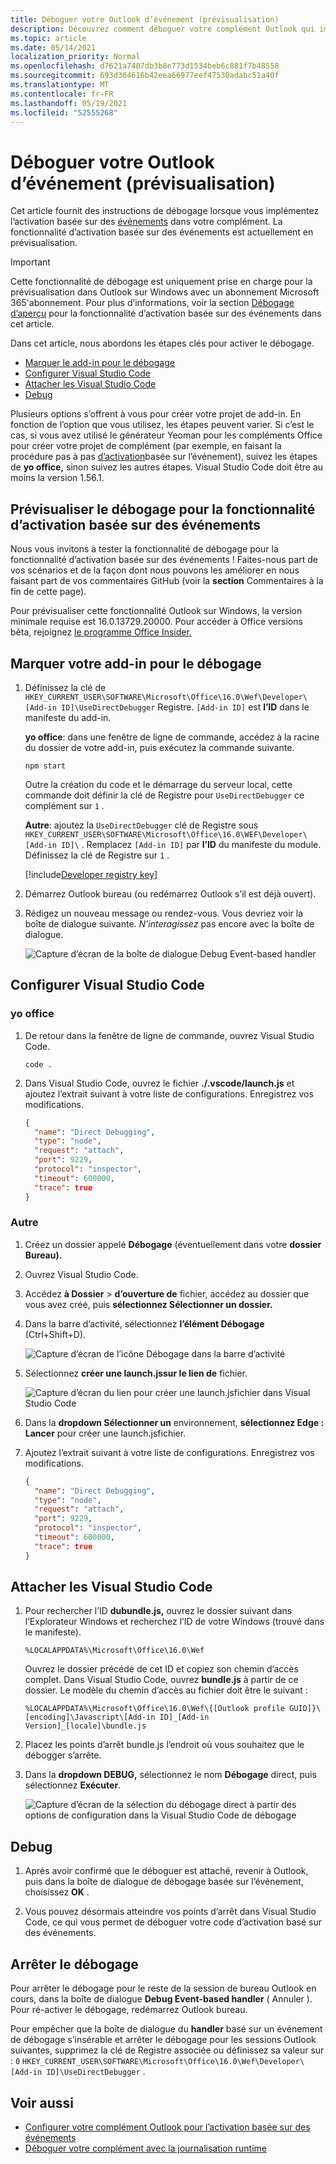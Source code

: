 ```yaml
---
title: Déboguer votre Outlook d’événement (prévisualisation)
description: Découvrez comment déboguer votre complément Outlook qui implémente l’activation basée sur des événements.
ms.topic: article
ms.date: 05/14/2021
localization_priority: Normal
ms.openlocfilehash: d7621a7407db3b8e773d1534beb6c881f7b48558
ms.sourcegitcommit: 693d364616b42eea66977eef47530adabc51a40f
ms.translationtype: MT
ms.contentlocale: fr-FR
ms.lasthandoff: 05/19/2021
ms.locfileid: "52555268"
---
```

# <a name="debug-your-event-based-outlook-add-in-preview"></a>Déboguer votre Outlook d’événement (prévisualisation)

Cet article fournit des instructions de débogage lorsque vous implémentez l’activation basée sur des [événements](autolaunch.md) dans votre complément. La fonctionnalité d’activation basée sur des événements est actuellement en prévisualisation.

> [!IMPORTANT]
> Cette fonctionnalité de débogage est uniquement prise en charge pour la prévisualisation dans Outlook sur Windows avec un abonnement Microsoft 365'abonnement. Pour plus d’informations, voir la section [Débogage d’aperçu](#preview-debugging-for-the-event-based-activation-feature) pour la fonctionnalité d’activation basée sur des événements dans cet article.

Dans cet article, nous abordons les étapes clés pour activer le débogage.

- [Marquer le add-in pour le débogage](#mark-your-add-in-for-debugging)
- [Configurer Visual Studio Code](#configure-visual-studio-code)
- [Attacher les Visual Studio Code](#attach-visual-studio-code)
- [Debug](#debug)

Plusieurs options s’offrent à vous pour créer votre projet de add-in. En fonction de l’option que vous utilisez, les étapes peuvent varier. Si c’est le cas, si vous avez utilisé le générateur Yeoman pour les compléments Office pour créer votre projet de complément (par exemple, en  faisant la procédure pas à pas [d’activation](autolaunch.md)basée sur l’événement), suivez les étapes de **yo office,** sinon suivez les autres étapes. Visual Studio Code doit être au moins la version 1.56.1.

## <a name="preview-debugging-for-the-event-based-activation-feature"></a>Prévisualiser le débogage pour la fonctionnalité d’activation basée sur des événements

Nous vous invitons à tester la fonctionnalité de débogage pour la fonctionnalité d’activation basée sur des événements ! Faites-nous part de vos scénarios et de la façon dont nous pouvons les améliorer en nous faisant part de vos commentaires GitHub (voir la **section** Commentaires à la fin de cette page).

Pour prévisualiser cette fonctionnalité Outlook sur Windows, la version minimale requise est 16.0.13729.20000. Pour accéder à Office versions bêta, rejoignez [le programme Office Insider.](https://insider.office.com)

## <a name="mark-your-add-in-for-debugging"></a>Marquer votre add-in pour le débogage

1. Définissez la clé de `HKEY_CURRENT_USER\SOFTWARE\Microsoft\Office\16.0\Wef\Developer\[Add-in ID]\UseDirectDebugger` Registre. `[Add-in ID]` est **l’ID** dans le manifeste du add-in.

    **yo office**: dans une fenêtre de ligne de commande, accédez à la racine du dossier de votre add-in, puis exécutez la commande suivante.

    ```command&nbsp;line
    npm start
    ```

    Outre la création du code et le démarrage du serveur local, cette commande doit définir la clé de Registre pour `UseDirectDebugger` ce complément sur `1` .

    **Autre**: ajoutez la `UseDirectDebugger` clé de Registre sous `HKEY_CURRENT_USER\SOFTWARE\Microsoft\Office\16.0\WEF\Developer\[Add-in ID]\` . Remplacez `[Add-in ID]` par **l’ID** du manifeste du module. Définissez la clé de Registre sur `1` .

    [!include[Developer registry key](../includes/developer-registry-key.md)]

1. Démarrez Outlook bureau (ou redémarrez Outlook s’il est déjà ouvert).
1. Rédigez un nouveau message ou rendez-vous. Vous devriez voir la boîte de dialogue suivante. *N’interagissez* pas encore avec la boîte de dialogue.

    ![Capture d’écran de la boîte de dialogue Debug Event-based handler](../images/outlook-win-autolaunch-debug-dialog.png)

## <a name="configure-visual-studio-code"></a>Configurer Visual Studio Code

### <a name="yo-office"></a>yo office

1. De retour dans la fenêtre de ligne de commande, ouvrez Visual Studio Code.

    ```command&nbsp;line
    code .
    ```

1. Dans Visual Studio Code, ouvrez le fichier **./.vscode/launch.js** et ajoutez l’extrait suivant à votre liste de configurations. Enregistrez vos modifications.

    ```json
    {
      "name": "Direct Debugging",
      "type": "node",
      "request": "attach",
      "port": 9229,
      "protocol": "inspector",
      "timeout": 600000,
      "trace": true
    }
    ```

### <a name="other"></a>Autre

1. Créez un dossier appelé **Débogage** (éventuellement dans votre **dossier Bureau).**
1. Ouvrez Visual Studio Code.
1. Accédez **à Dossier**  >  **d’ouverture de** fichier, accédez au dossier que vous avez créé, puis **sélectionnez Sélectionner un dossier.**
1. Dans la barre d’activité, sélectionnez **l’élément Débogage** (Ctrl+Shift+D).

    ![Capture d’écran de l’icône Débogage dans la barre d’activité](../images/vs-code-debug.png)

1. Sélectionnez **créer une launch.jssur le lien de** fichier.

    ![Capture d’écran du lien pour créer une launch.jsfichier dans Visual Studio Code](../images/vs-code-create-launch.json.png)

1. Dans la **dropdown Sélectionner un** environnement, **sélectionnez Edge : Lancer** pour créer une launch.jsfichier.
1. Ajoutez l’extrait suivant à votre liste de configurations. Enregistrez vos modifications.

    ```json
    {
      "name": "Direct Debugging",
      "type": "node",
      "request": "attach",
      "port": 9229,
      "protocol": "inspector",
      "timeout": 600000,
      "trace": true
    }
    ```

## <a name="attach-visual-studio-code"></a>Attacher les Visual Studio Code

1. Pour rechercher l’ID **dubundle.js,** ouvrez le dossier suivant dans l’Explorateur Windows et recherchez l’ID de votre Windows (trouvé dans le manifeste). 

    ```text
    %LOCALAPPDATA%\Microsoft\Office\16.0\Wef
    ```

    Ouvrez le dossier précédé de cet ID et copiez son chemin d’accès complet. Dans Visual Studio Code, ouvrez **bundle.js** à partir de ce dossier. Le modèle du chemin d’accès au fichier doit être le suivant :

    `%LOCALAPPDATA%\Microsoft\Office\16.0\Wef\{[Outlook profile GUID]}\[encoding]\Javascript\[Add-in ID]_[Add-in Version]_[locale]\bundle.js`

1. Placez les points d’arrêt bundle.js l’endroit où vous souhaitez que le débogger s’arrête.
1. Dans la **dropdown DEBUG,** sélectionnez le nom **Débogage** direct, puis sélectionnez **Exécuter**.

    ![Capture d’écran de la sélection du débogage direct à partir des options de configuration dans la Visual Studio Code de débogage](../images/outlook-win-autolaunch-debug-vsc.png)

## <a name="debug"></a>Debug

1. Après avoir confirmé que le déboguer est attaché, revenir  à Outlook, puis dans la boîte de dialogue de débogage basée sur l’événement, choisissez **OK** .

1. Vous pouvez désormais atteindre vos points d’arrêt dans Visual Studio Code, ce qui vous permet de déboguer votre code d’activation basé sur des événements.

## <a name="stop-debugging"></a>Arrêter le débogage

Pour arrêter le débogage pour le reste de la session de bureau Outlook en cours, dans la boîte de dialogue **Debug Event-based handler** ( Annuler ). Pour ré-activer le débogage, redémarrez Outlook bureau.

Pour empêcher que la boîte de dialogue du **handler** basé sur un événement de débogage s’insérable et arrêter le débogage pour les sessions Outlook suivantes, supprimez la clé de Registre associée ou définissez sa valeur sur : `0` `HKEY_CURRENT_USER\SOFTWARE\Microsoft\Office\16.0\Wef\Developer\[Add-in ID]\UseDirectDebugger` .

## <a name="see-also"></a>Voir aussi

- [Configurer votre complément Outlook pour l’activation basée sur des événements](autolaunch.md)
- [Déboguer votre complément avec la journalisation runtime](../testing/runtime-logging.md#runtime-logging-on-windows)
